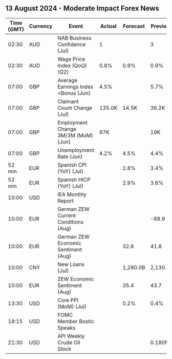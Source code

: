 ## 13 August 2024 - Moderate Impact Forex News

| Time (GMT) | Currency | Event | Actual | Forecast | Previous |
|------|----------|-------|--------|----------|----------|
| 02:30 | AUD | NAB Business Confidence (Jul) | 1 |  | 3 |
| 02:30 | AUD | Wage Price Index (QoQ) (Q2) | 0.8% | 0.9% | 0.9% |
| 07:00 | GBP | Average Earnings Index +Bonus (Jun) | 4.5% |  | 5.7% |
| 07:00 | GBP | Claimant Count Change (Jul) | 135.0K | 14.5K | 36.2K |
| 07:00 | GBP | Employment Change 3M/3M (MoM) (Jun) | 97K |  | 19K |
| 07:00 | GBP | Unemployment Rate (Jun) | 4.2% | 4.5% | 4.4% |
| 52 min | EUR | Spanish CPI (YoY) (Jul) |  | 2.8% | 3.4% |
| 52 min | EUR | Spanish HICP (YoY) (Jul) |  | 2.9% | 3.6% |
| 10:00 | USD | IEA Monthly Report |  |  |  |
| 10:00 | EUR | German ZEW Current Conditions (Aug) |  |  | -68.9 |
| 10:00 | EUR | German ZEW Economic Sentiment (Aug) |  | 32.6 | 41.8 |
| 10:00 | CNY | New Loans (Jul) |  | 1,280.0B | 2,130.0B |
| 10:00 | EUR | ZEW Economic Sentiment (Aug) |  | 35.4 | 43.7 |
| 13:30 | USD | Core PPI (MoM) (Jul) |  | 0.2% | 0.4% |
| 18:15 | USD | FOMC Member Bostic Speaks |  |  |  |
| 21:30 | USD | API Weekly Crude Oil Stock |  |  | 0.180M |
